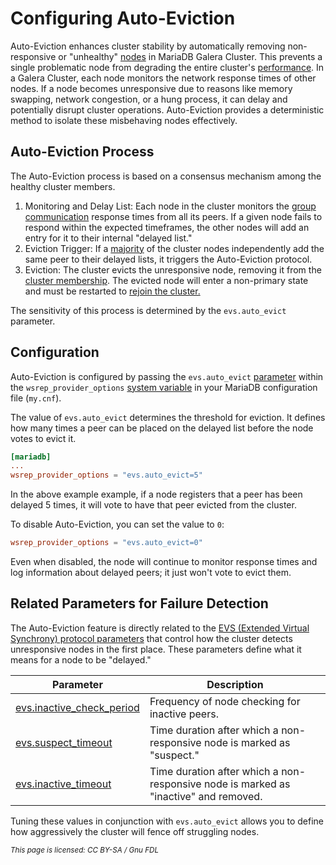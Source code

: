 # Configuring Auto-Eviction

Auto-Eviction enhances cluster stability by automatically removing non-responsive or "unhealthy" [nodes](../../high-availability/monitoring-mariadb-galera-cluster.md#understanding-galera-node-states) in MariaDB Galera Cluster. This prevents a single problematic node from degrading the entire cluster's [performance](../performance-tuning/flow-control-in-galera-cluster.md#monitoring-flow-control). In a Galera Cluster, each node monitors the network response times of other nodes. If a node becomes unresponsive due to reasons like memory swapping, network congestion, or a hung process, it can delay and potentially disrupt cluster operations. Auto-Eviction provides a deterministic method to isolate these misbehaving nodes effectively.

## Auto-Eviction Process

The Auto-Eviction process is based on a consensus mechanism among the healthy cluster members.

1. Monitoring and Delay List: Each node in the cluster monitors the [group communication](../../galera-architecture/introduction-to-galera-architecture.md#core-architectural-components) response times from all its peers. If a given node fails to respond within the expected timeframes, the other nodes will add an entry for it to their internal "delayed list."
2. Eviction Trigger: If a [majority](../../high-availability/understanding-quorum-monitoring-and-recovery.md#quorum-calculation) of the cluster nodes independently add the same peer to their delayed lists, it triggers the Auto-Eviction protocol.
3. Eviction: The cluster evicts the unresponsive node, removing it from the [cluster membership](../../high-availability/understanding-quorum-monitoring-and-recovery.md). The evicted node will enter a non-primary state and must be restarted to [rejoin the cluster.](../../high-availability/state-snapshot-transfers-ssts-in-galera-cluster/introduction-to-state-snapshot-transfers-ssts.md)

The sensitivity of this process is determined by the `evs.auto_evict` parameter.

## Configuration

Auto-Eviction is configured by passing the `evs.auto_evict` [parameter](../../reference/wsrep-variable-details/wsrep_provider_options.md#evs.auto_evict) within the `wsrep_provider_options` [system variable](../../reference/galera-cluster-system-variables.md#wsrep_provider_options) in your MariaDB configuration file (`my.cnf`).

The value of `evs.auto_evict` determines the threshold for eviction. It defines how many times a peer can be placed on the delayed list before the node votes to evict it.

```toml
[mariadb]
...
wsrep_provider_options = "evs.auto_evict=5"
```

In the above example example, if a node registers that a peer has been delayed 5 times, it will vote to have that peer evicted from the cluster.

To disable Auto-Eviction, you can set the value to `0`:

```toml
wsrep_provider_options = "evs.auto_evict=0"
```

Even when disabled, the node will continue to monitor response times and log information about delayed peers; it just won't vote to evict them.

## Related Parameters for Failure Detection

The Auto-Eviction feature is directly related to the [EVS (Extended Virtual Synchrony) protocol parameters](../../high-availability/recovering-a-primary-component.md#the-evs-protocol) that control how the cluster detects unresponsive nodes in the first place. These parameters define what it means for a node to be "delayed."

| Parameter                                                                                                                 | Description                                                                          |
| ------------------------------------------------------------------------------------------------------------------------- | ------------------------------------------------------------------------------------ |
| [evs.inactive\_check\_period](../../reference/wsrep-variable-details/wsrep_provider_options.md#evs.inactive_check_period) | Frequency of node checking for inactive peers.                                       |
| [evs.suspect\_timeout](../../reference/wsrep-variable-details/wsrep_provider_options.md#evs.suspect_timeout)              | Time duration after which a non-responsive node is marked as "suspect."              |
| [evs.inactive\_timeout](../../reference/wsrep-variable-details/wsrep_provider_options.md#evs.inactive_timeout)            | Time duration after which a non-responsive node is marked as "inactive" and removed. |

Tuning these values in conjunction with `evs.auto_evict` allows you to define how aggressively the cluster will fence off struggling nodes.

<sub>_This page is licensed: CC BY-SA / Gnu FDL_</sub>
